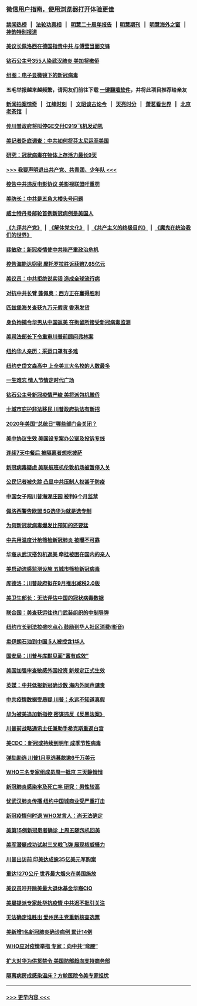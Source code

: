 ### [微信用户指南，使用浏览器打开体验更佳](https://github.com/gfw-breaker/banned-news1/blob/master/indexes/wechat-guide.md?t=0)
#### [禁闻热榜](热点新闻.md?t=0)  &nbsp;&nbsp;|&nbsp;&nbsp; [法轮功真相](https://github.com/gfw-breaker/truth/blob/master/README.md?t=0) &nbsp;&nbsp;|&nbsp;&nbsp; [明慧二十周年报告](https://github.com/gfw-breaker/mh-reports/blob/master/README.md?t=0) &nbsp;&nbsp;|&nbsp;&nbsp;[明慧期刊](https://github.com/gfw-breaker/mh-qikan) &nbsp;&nbsp;|&nbsp;&nbsp; [明慧海外之窗](https://github.com/gfw-breaker/mh-news/blob/master/README.md?t=0) &nbsp;&nbsp;|&nbsp;&nbsp; [神韵特别报道](https://github.com/gfw-breaker/mh-news/blob/master/shenyun.md?t=0)
#### [美议长佩洛西在德国指责中共 与傅莹当面交锋](../pages/nsc412/n11872375.md?t=02161733) 
#### [钻石公主号355人染武汉肺炎 美加将撤侨](../pages/nsc412/n11872392.md?t=02161733) 
#### [组图：电子显微镜下的新冠病毒](../pages/nsc412/n11872057.md?t=02161733) 
#### 五毛举报越来越频繁，请网友们前往下载 [一键翻墙软件](https://github.com/gfw-breaker/ssr-accounts)，并将此项目推荐给亲友
#### [新闻拍案惊奇](https://github.com/gfw-breaker/banned-news1/blob/master/pages/link4.md) &nbsp;&nbsp;|&nbsp;&nbsp; [江峰时刻](https://github.com/gfw-breaker/banned-news1/blob/master/pages/link4.md) &nbsp;&nbsp;|&nbsp;&nbsp; [文昭谈古论今](https://github.com/gfw-breaker/banned-news1/blob/master/pages/link4.md) &nbsp;&nbsp;|&nbsp;&nbsp; [天亮时分](https://github.com/gfw-breaker/banned-news1/blob/master/pages/link4.md) &nbsp;&nbsp;|&nbsp;&nbsp; [萧茗看世界](https://github.com/gfw-breaker/banned-news1/blob/master/pages/link4.md) &nbsp;&nbsp;|&nbsp;&nbsp; [北京老茶馆](https://github.com/gfw-breaker/banned-news1/blob/master/pages/link4.md) &nbsp;&nbsp;|&nbsp;&nbsp; 
#### [传川普政府将叫停GE交付C919飞机发动机](../pages/nsc412/n11871600.md?t=02161733) 
#### [美记者卧底调查：中共如何将芬太尼运至美国](../pages/nsc412/n11871821.md?t=02161733) 
#### [研究：冠状病毒在物体上存活力最长9天](../pages/nsc412/n11871871.md?t=02161733) 
#### [>>> 我要声明退出共产党、共青团、少年队 <<<](https://github.com/begood0513/goodnews/blob/master/quit/letter.md) 
#### [控告中共违反电影协议 美影视联盟吁重罚](../pages/nsc412/n11871820.md?t=02161733) 
#### [美防长：中共是五角大楼头号问题](../pages/nsc412/n11871768.md?t=02161733) 
#### [威士特丹号邮轮首例新冠病例是美国人](../pages/nsc412/n11871731.md?t=02161733) 
#### [《九评共产党》](https://github.com/begood0513/9ping.md/blob/master/README.md) &nbsp;|&nbsp; [《解体党文化》](../../../../jtdwh.md/blob/master/README.md)  &nbsp;|&nbsp; [《共产主义的终极目的》](../../../../gczydzjmd.md/blob/master/README.md) &nbsp;|&nbsp; [《魔鬼在统治我们的世界》](../../../../mgztzwmdsj.md/blob/master/README.md) 
#### [裴敏欣：新冠疫情使中共陷严重政治危机](../pages/nsc412/n11871514.md?t=02161733) 
#### [控告海能达窃密 摩托罗拉胜诉获赔7.65亿元](../pages/nsc412/n11871594.md?t=02161733) 
#### [美议员：中共拒绝说实话 造成全球流行病](../pages/nsc412/n11871582.md?t=02161733) 
#### [对抗中共长臂 蓬佩奥：西方正在赢得胜利](../pages/nsc412/n11871500.md?t=02161733) 
#### [匹兹堡海关查获九万元假货 香港发货](../pages/nsc412/n11870716.md?t=02161733) 
#### [身负拘捕令华男从中国返美  在拘留所接受新冠病毒监测](../pages/nsc412/n11870710.md?t=02161733) 
#### [美司法部长下令重审川普前顾问弗林案](../pages/nsc412/n11870258.md?t=02161733) 
#### [纽约华人亲历：采运口罩有多难](../pages/nsc412/n11870531.md?t=02161733) 
#### [纽约史岱文森高中  上全美三大名校的人数最多](../pages/nsc412/n11870557.md?t=02161733) 
#### [一生难忘 情人节情定时代广场](../pages/nsc412/n11870536.md?t=02161733) 
#### [钻石公主号新冠疫情严峻 美将派包机撤侨](../pages/nsc412/n11870505.md?t=02161733) 
#### [十城市庇护非法移民 川普政府执法有新招](../pages/nsc412/n11870410.md?t=02161733) 
#### [2020年美国“总统日”哪些部门会关闭？](../pages/nsc412/n11870148.md?t=02161733) 
#### [美中协议生效 美国设专案办公室及投诉专线](../pages/nsc412/n11870266.md?t=02161733) 
#### [连续7天中餐后 被隔离者想吃披萨](../pages/nsc412/n11870243.md?t=02161733) 
#### [新冠病毒疑虑 美联航班机伦敦机场被暂停入关](../pages/nsc412/n11870015.md?t=02161733) 
#### [公民记者被失踪 凸显中共压制人权甚于防疫](../pages/nsc412/n11870042.md?t=02161733) 
#### [中国女子闯川普海湖庄园 被判6个月监禁](../pages/nsc412/n11869919.md?t=02161733) 
#### [佩洛西警告欧盟 5G选华为就是选专制](../pages/nsc412/n11869898.md?t=02161733) 
#### [为何新冠状病毒爆发比预知的还要猛](../pages/nsc412/n11869828.md?t=02161733) 
#### [中共用温度计枪筛检新冠肺炎 被曝不可靠](../pages/nsc412/n11869707.md?t=02161733) 
#### [华裔从武汉搭包机返美 牵挂被困在国内的亲人](../pages/nsc412/n11869711.md?t=02161733) 
#### [美启动流感监测设施 五城市筛检新冠病毒](../pages/nsc412/n11869689.md?t=02161733) 
#### [库德洛：川普政府拟在9月推出减税2.0版](../pages/nsc412/n11869627.md?t=02161733) 
#### [美卫生部长：无法评估中国的冠状病毒数据](../pages/nsc412/n11869301.md?t=02161733) 
#### [联合国：美查获运往也门武装组织的中制导弹](../pages/nsc412/n11868677.md?t=02161733) 
#### [纽约市长到法拉盛吃点心  鼓励到华人社区消费(影音)](../pages/nsc412/n11868197.md?t=02161733) 
#### [卖伊朗石油到中国  5人被控含1华人](../pages/nsc412/n11867988.md?t=02161733) 
#### [国安局：川普与库默见面“富有成效”](../pages/nsc412/n11867976.md?t=02161733) 
#### [美国加强审查敏感外国投资 新规定正式生效](../pages/nsc412/n11868041.md?t=02161733) 
#### [英媒：中共低报新冠确诊数 海内外同声谴责](../pages/nsc412/n11867421.md?t=02161733) 
#### [中共疫情数据受质疑 川普：永远不知道真假](../pages/nsc412/n11867195.md?t=02161733) 
#### [华为被美追加新指控 密谋违反《反黑法案》](../pages/nsc412/n11867191.md?t=02161733) 
#### [川普前战略通讯主任兼助手希克斯重返白宫](../pages/nsc412/n11867104.md?t=02161733) 
#### [美CDC：新冠或持续到明年 成季节性病毒](../pages/nsc412/n11867279.md?t=02161733) 
#### [弹劾助选 川普1月竞选募款逾6千万美元](../pages/nsc412/n11866950.md?t=02161733) 
#### [WHO三名专家组成员周一抵京 三天静悄悄](../pages/nsc412/n11866947.md?t=02161733) 
#### [新冠肺炎感染率及死亡率 研究：男性较高](../pages/nsc412/n11866956.md?t=02161733) 
#### [忧武汉肺炎传播 纽约中国城商业受严重打击](../pages/nsc412/n11866902.md?t=02161733) 
#### [新冠疫情何时退 WHO发言人：尚无法确定](../pages/nsc412/n11866864.md?t=02161733) 
#### [美第15例新冠患者确诊 上周五随包机回美](../pages/nsc412/n11866852.md?t=02161733) 
#### [美军潜艇成功试射三叉戟飞弹 展现核威慑力](../pages/nsc412/n11866046.md?t=02161733) 
#### [川普出访前 印美达成逾35亿美元军购案](../pages/nsc412/n11865444.md?t=02161733) 
#### [重达1270公斤 世界最大烟火在美国施放](../pages/nsc412/n11865198.md?t=02161733) 
#### [美议员吁开除美最大退休基金华裔CIO](../pages/nsc412/n11865230.md?t=02161733) 
#### [美屡提派专家赴华抗疫情 中共迟不批引关注](../pages/nsc412/n11864719.md?t=02161733) 
#### [无法确定谁胜出 爱州民主党重新核查选票](../pages/nsc412/n11864830.md?t=02161733) 
#### [美新增1名新冠肺炎确诊病例 累计14例](../pages/nsc412/n11864893.md?t=02161733) 
#### [WHO应对疫情举措 专家：向中共“弯腰”](../pages/nsc412/n11864727.md?t=02161733) 
#### [扩大对华为供货禁令 美国防部趋向支持商务部](../pages/nsc412/n11864773.md?t=02161733) 
#### [隔离病房成感染温床？方舱医院令美专家担忧](../pages/nsc412/n11864575.md?t=02161733) 

----
#### [ >>> 更早内容 <<< ](../indexes/nsc412-earlier.md)
